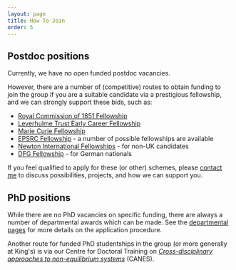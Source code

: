 ```yaml
---
layout: page
title: How To Join 
order: 5
---
```


## Postdoc positions

Currently, we have no open funded postdoc vacancies. 

However, there are a number of (competitive) routes to obtain funding to join the group if you are a suitable candidate via a prestigious fellowship, and we can strongly support these bids, such as:

 * [Royal Commission of 1851 Fellowship](https://www.royalcommission1851.org/awards/)
 * [Leverhulme Trust Early Career Fellowship](https://www.leverhulme.ac.uk/funding/grant-schemes/early-career-fellowships)
 * [Marie Curie Fellowship](http://ec.europa.eu/research/mariecurieactions/about/quick-guide)
 * [EPSRC Fellowship](https://www.epsrc.ac.uk/skills/fellows/) - a number of possible fellowships are available
 * [Newton International Fellowships](https://royalsociety.org/grants-schemes-awards/grants/newton-international/) - for non-UK candidates
 * [DFG Fellowship](http://www.dfg.de/en/research_funding/programmes/individual/research_fellowships/) - for German nationals

If you feel qualified to apply for these (or other) schemes, please [contact me](mailto:george.booth@kcl.ac.uk) to discuss possibilities, projects, and how we can support you.

## PhD positions

While there are no PhD vacancies on specific funding, there are always a number of departmental awards which can be made. See the [departmental pages](http://www.kcl.ac.uk/nms/depts/physics/Prospective%20Students/PhdResearchDegrees/index.aspx) for more details on the application procedure.

Another route for funded PhD studentships in the group (or more generally at King's) is via our Centre for Doctoral Training on [*Cross-disciplinary approaches to non-equilibrium systems*](http://www.kcl.ac.uk/innovation/groups/noneqsys/index.aspx) (CANES).
